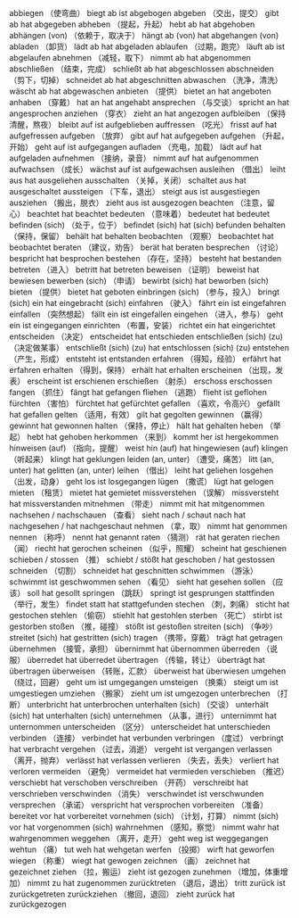 abbiegen （使弯曲） biegt ab  ist abgebogen
abgeben （交出，提交） gibt ab  hat abgegeben
abheben （提起，升起） hebt ab  hat abgehoben
abhängen (von) （依赖于，取决于） hängt ab (von)  hat abgehangen (von)
abladen （卸货） lädt ab  hat abgeladen
ablaufen （过期，跑完） läuft ab  ist abgelaufen
abnehmen （减轻，取下） nimmt ab  hat abgenommen
abschließen （结束，完成） schließt ab  hat abgeschlossen
abschneiden （剪下，切掉） schneidet ab  hat abgeschnitten
abwaschen （洗净，清洗） wäscht ab  hat abgewaschen
anbieten （提供） bietet an  hat angeboten
anhaben （穿戴） hat an  hat angehabt
ansprechen （与交谈） spricht an  hat angesprochen
anziehen （穿衣） zieht an  hat angezogen
aufbleiben （保持清醒，熬夜） bleibt auf  ist aufgeblieben
auffressen （吃光） frisst auf  hat aufgefressen
aufgeben （放弃） gibt auf  hat aufgegeben
aufgehen （升起，开始） geht auf  ist aufgegangen
aufladen （充电，加载） lädt auf  hat aufgeladen
aufnehmen （接纳，录音） nimmt auf  hat aufgenommen
aufwachsen （成长） wächst auf  ist aufgewachsen
ausleihen （借出） leiht aus  hat ausgeliehen
ausschalten （关掉，关闭） schaltet aus  hat ausgeschaltet
aussteigen （下车，退出） steigt aus  ist ausgestiegen
ausziehen （搬出，脱衣） zieht aus  ist ausgezogen
beachten （注意，留心） beachtet  hat beachtet
bedeuten （意味着） bedeutet  hat bedeutet
befinden (sich) （处于，位于） befindet (sich)  hat (sich) befunden
behalten （保持，保留） behält  hat behalten
beobachten （观察） beobachtet  hat beobachtet
beraten （建议，劝告） berät  hat beraten
besprechen （讨论） bespricht  hat besprochen
bestehen （存在，坚持） besteht  hat bestanden
betreten （进入） betritt  hat betreten
beweisen （证明） beweist  hat bewiesen
bewerben (sich) （申请） bewirbt (sich)  hat beworben (sich)
bieten （提供） bietet  hat geboten
einbringen (sich) （参与，投入） bringt (sich) ein  hat eingebracht (sich)
einfahren （驶入） fährt ein  ist eingefahren
einfallen （突然想起） fällt ein  ist eingefallen
eingehen （进入，参与） geht ein  ist eingegangen
einrichten （布置，安装） richtet ein  hat eingerichtet
entscheiden （决定） entscheidet  hat entschieden
entschließen (sich) (zu) （决定做某事） entschließt (sich) (zu)  hat entschlossen (sich) (zu)
entstehen （产生，形成） entsteht  ist entstanden
erfahren （得知，经验） erfährt  hat erfahren
erhalten （得到，保持） erhält  hat erhalten
erscheinen （出现，发表） erscheint  ist erschienen
erschießen （射杀） erschoss  erschossen
fangen （抓住） fängt  hat gefangen
fliehen （逃跑） flieht  ist geflohen
fürchten （害怕） fürchtet  hat gefürchtet
gefallen （喜欢，令高兴） gefällt  hat gefallen
gelten （适用，有效） gilt  hat gegolten
gewinnen （赢得） gewinnt  hat gewonnen
halten （保持，停止） hält  hat gehalten
heben （举起） hebt  hat gehoben
herkommen （来到） kommt her  ist hergekommen
hinweisen (auf) （指向，提醒） weist hin (auf)  hat hingewiesen (auf)
klingen （听起来） klingt  hat geklungen
leiden (an, unter) （遭受，痛苦） litt (an, unter)  hat gelitten (an, unter)
leihen （借出） leiht  hat geliehen
losgehen （出发，动身） geht los  ist losgegangen
lügen （撒谎） lügt  hat gelogen
mieten （租赁） mietet  hat gemietet
missverstehen （误解） missversteht  hat missverstanden
mitnehmen （带走） nimmt mit  hat mitgenommen
nachsehen / nachschauen （查看） sieht nach / schaut nach  hat nachgesehen / hat nachgeschaut
nehmen （拿，取） nimmt  hat genommen
nennen （称呼） nennt  hat genannt
raten （猜测） rät  hat geraten
riechen （闻） riecht  hat gerochen
scheinen （似乎，照耀） scheint  hat geschienen
schieben / stossen （推） schiebt / stößt  hat geschoben / hat gestossen
schneiden （切割） schneidet  hat geschnitten
schwimmen （游泳） schwimmt  ist geschwommen
sehen （看见） sieht  hat gesehen
sollen （应该） soll  hat gesollt
springen （跳跃） springt  ist gesprungen
stattfinden （举行，发生） findet statt  hat stattgefunden
stechen （刺，刺痛） sticht  hat gestochen
stehlen （偷窃） stiehlt  hat gestohlen
sterben （死亡） stirbt  ist gestorben
stoßen （推，碰撞） stößt  ist gestoßen
streiten (sich) （争吵） streitet (sich)  hat gestritten (sich)
tragen （携带，穿戴） trägt  hat getragen
übernehmen （接管，承担） übernimmt  hat übernommen
überreden （说服） überredet  hat überredet
übertragen （传输，转让） überträgt  hat übertragen
überweisen （转账，汇款） überweist  hat überwiesen
umgehen （绕过，回避） geht um  ist umgegangen
umsteigen （换乘） steigt um  ist umgestiegen
umziehen （搬家） zieht um  ist umgezogen
unterbrechen （打断） unterbricht  hat unterbrochen
unterhalten (sich) （交谈） unterhält (sich)  hat unterhalten (sich)
unternehmen （从事，进行） unternimmt  hat unternommen
unterscheiden （区分） unterscheidet  hat unterschieden
verbinden （连接） verbindet  hat verbunden
verbringen （度过） verbringt  hat verbracht
vergehen （过去，消逝） vergeht  ist vergangen
verlassen （离开，抛弃） verlässt  hat verlassen
verlieren （失去，丢失） verliert  hat verloren
vermeiden （避免） vermeidet  hat vermieden
verschieben （推迟） verschiebt  hat verschoben
verschreiben （开药） verschreibt  hat verschrieben
verschwinden （消失） verschwindet  ist verschwunden
versprechen （承诺） verspricht  hat versprochen
vorbereiten （准备） bereitet vor  hat vorbereitet
vornehmen (sich) （计划，打算） nimmt (sich) vor  hat vorgenommen (sich)
wahrnehmen （感知，察觉） nimmt wahr  hat wahrgenommen
weggehen （离开，走开） geht weg  ist weggegangen
wehtun （痛） tut weh  hat wehgetan
werfen （投掷） wirft  hat geworfen
wiegen （称重） wiegt  hat gewogen
zeichnen （画） zeichnet  hat gezeichnet
ziehen （拉，搬运） zieht  ist gezogen
zunehmen （增加，体重增加） nimmt zu  hat zugenommen
zurücktreten （退后，退出） tritt zurück  ist zurückgetreten
zurückziehen （撤回，退回） zieht zurück  hat zurückgezogen
